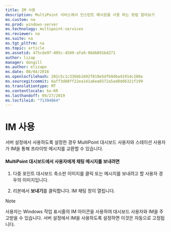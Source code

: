 ```yaml
---
title: IM 사용
description: MultiPoint 서비스에서 인스턴트 메시징을 사용 하는 방법 알아보기
ms.custom: na
ms.prod: windows-server
ms.technology: multipoint-services
ms.reviewer: na
ms.suite: na
ms.tgt_pltfrm: na
ms.topic: article
ms.assetid: 475cde97-d05c-4589-afa9-96db891bd271
author: lizap
manager: dongill
ms.author: elizapo
ms.date: 08/04/2016
ms.openlocfilehash: 202c5c1c336bb1692f819e5dfb9dba41914c288e
ms.sourcegitcommit: 6aff3d88ff22ea141a6ea6572a5ad8dd6321f199
ms.translationtype: MT
ms.contentlocale: ko-KR
ms.lasthandoff: 09/27/2019
ms.locfileid: "71394864"
---
```

# <a name="use-im"></a>IM 사용
서버 설정에서 사용하도록 설정한 경우 MultiPoint 대시보드 사용자와 스테이션 사용자가 IM을 통해 프라이빗 메시지를 교환할 수 있습니다.
  
#### <a name="to-send-a-chat-message-from-the-multipoint-dashboard-to-a-user"></a>MultiPoint 대시보드에서 사용자에게 채팅 메시지를 보내려면  
  
1.  다중 포인트 대시보드 축소판 이미지를 클릭 또는 메시지를 보내려고 할 사용자 경우의 이미지입니다.  
  
2.  리본에서 **보내기**를 클릭합니다. IM 채팅 창이 열립니다.  

> [!NOTE] 
> 사용자는 Windows 작업 표시줄의 IM 아이콘을 사용하여 대시보드 사용자와 IM을 주고받을 수 있습니다. 서버 설정에서 IM을 사용하도록 설정하면 이것은 자동으로 고정됩니다.